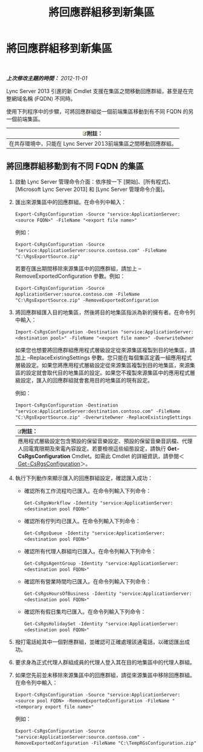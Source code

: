 ﻿---
title: 將回應群組移到新集區
TOCTitle: 將回應群組移到新集區
ms:assetid: da0db765-41e5-430b-b5a7-5418ec5ff2a7
ms:mtpsurl: https://technet.microsoft.com/zh-tw/library/JJ205298(v=OCS.15)
ms:contentKeyID: 49292493
ms.date: 08/10/2015
mtps_version: v=OCS.15
ms.translationtype: HT
---

# 將回應群組移到新集區

 

_**上次修改主題的時間：** 2012-11-01_

Lync Server 2013 引進的新 Cmdlet 支援在集區之間移動回應群組，甚至是在完整網域名稱 (FQDN) 不同時。

使用下列程序中的步驟，可將回應群組從一個前端集區移動到有不同 FQDN 的另一個前端集區。

<table>
<thead>
<tr class="header">
<th><img src="images/Gg398811.note(OCS.15).gif" title="note" alt="note" />附註：</th>
</tr>
</thead>
<tbody>
<tr class="odd">
<td>在共存環境中，只能在 Lync Server 2013前端集區之間移動回應群組。</td>
</tr>
</tbody>
</table>


## 將回應群組移動到有不同 FQDN 的集區

1.  啟動 Lync Server 管理命令介面：依序按一下 \[開始\]、\[所有程式\]、\[Microsoft Lync Server 2013\] 和 \[Lync Server 管理命令介面\]。

2.  匯出來源集區中的回應群組。在命令列中輸入：
    
        Export-CsRgsConfiguration -Source "service:ApplicationServer:<source FQDN>" -FileName "<export file name>"
    
    例如：
    
        Export-CsRgsConfiguration -Source "service:ApplicationServer:source.contoso.com" -FileName "C:\RgsExportSource.zip"
    
    若要在匯出期間移除來源集區中的回應群組，請加上 –RemoveExportedConfiguration 參數。例如：
    
        Export-CsRgsConfiguration -Source ApplicationServer:source.contoso.com -FileName "C:\RgsExportSource.zip" -RemoveExportedConfiguration

3.  將回應群組匯入目的地集區，然後將目的地集區指派為新的擁有者。在命令列中輸入：
    
        Import-CsRgsConfiguration -Destination "service:ApplicationServer:<destination pool>" -FileName "<export file name>" -OverwriteOwner
    
    如果您也想要將回應群組應用程式層級設定從來源集區複製到目的地集區，請加上 –ReplaceExistingSettings 參數。您只能在每個集區定義一組應用程式層級設定。如果您將應用程式層級設定從來源集區複製到目的地集區，來源集區的設定就會取代目的地集區的設定。如果您不複製來源集區中的應用程式層級設定，匯入的回應群組就會套用目的地集區的現有設定。
    
    例如：
    
        Import-CsRgsConfiguration -Destination "service:ApplicationServer:destination.contoso.com" -FileName "C:\RgsExportSource.zip" -OverwriteOwner -ReplaceExistingSettings
    
    <table>
    <thead>
    <tr class="header">
    <th><img src="images/Gg398811.note(OCS.15).gif" title="note" alt="note" />附註：</th>
    </tr>
    </thead>
    <tbody>
    <tr class="odd">
    <td>應用程式層級設定包含預設的保留音樂設定、預設的保留音樂音訊檔、代理人回電寬限期及來電內容設定。若要檢視這些組態設定，請執行 <strong>Get-CsRgsConfiguration</strong> Cmdlet。如需此 Cmdlet 的詳細資訊，請參閱＜<a href="get-csrgsconfiguration.md">Get-CsRgsConfiguration</a>＞。</td>
    </tr>
    </tbody>
    </table>


4.  執行下列動作來顯示匯入的回應群組設定，確認匯入成功：
    
      - 確認所有工作流程均已匯入。在命令列輸入下列命令：
        
            Get-CsRgsWorkflow -Identity "service:ApplicationServer:<destination pool FQDN>"
    
      - 確認所有佇列均已匯入。在命令列輸入下列命令：
        
            Get-CsRgsQueue -Identity "service:ApplicationServer:<destination pool FQDN>"
    
      - 確認所有代理人群組均已匯入。在命令列輸入下列命令：
        
            Get-CsRgsAgentGroup -Identity "service:ApplicationServer:<destination pool FQDN>"
    
      - 確認所有營業時間均已匯入。在命令列輸入下列命令：
        
            Get-CsRgsHoursOfBusiness -Identity "service:ApplicationServer:<destination pool FQDN>" 
    
      - 確認所有假日集均已匯入。在命令列輸入下列命令：
        
            Get-CsRgsHolidaySet -Identity "service:ApplicationServer:<destination pool FQDN>" 

5.  撥打電話給其中一個對應群組，並確認可正確處理該通電話，以確認匯出成功。

6.  要求身為正式代理人群組成員的代理人登入其在目的地集區中的代理人群組。

7.  如果您先前並未移除來源集區中的回應群組，請從來源集區中移除回應群組。在命令列中輸入：
    
        Export-CsRgsConfiguration -Source "service:ApplicationServer:<source pool FQDN> -RemoveExportedConfiguration -FileName "<temporary export file name>"
    
    例如：
    
        Export-CsRgsConfiguration -Source "service:ApplicationServer:source.contoso.com" -RemoveExportedConfiguration -FileName "C:\TempRGsConfiguration.zip"

